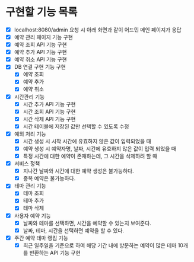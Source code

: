 # 구현할 기능 목록

- [x] localhost:8080/admin 요청 시 아래 화면과 같이 어드민 메인 페이지가 응답
- [x] 예약 관리 페이지 기능 구현
- [x] 예약 조회 API 기능 구현
- [x] 예약 추가 API 기능 구현
- [x] 예약 취소 API 기능 구현
- [x] DB 연결 구현 기능 구현
  - [x] 예약 조회
  - [x] 예약 추가
  - [x] 예약 취소
- [x] 시간관리 기능
  - [x] 시간 추가 API 기능 구현
  - [x] 시간 조회 API 기능 구현
  - [x] 시간 삭제 API 기능 구현
  - [x] 시간 테이블에 저장된 값만 선택할 수 있도록 수정
- [x] 예외 처리 기능
  - [x] 시간 생성 시 시작 시간에 유효하지 않은 값이 입력되었을 때
  - [x] 예약 생성 시 예약자명, 날짜, 시간에 유효하지 않은 값이 입력 되었을 때
  - [x] 특정 시간에 대한 예약이 존재하는데, 그 시간을 삭제하려 할 때
- [x] 서비스 정책
  - [x] 지나간 날짜와 시간에 대한 예약 생성은 불가능하다.
  - [x] 중복 예약은 불가능하다.
- [x] 테마 관리 기능
  - [x] 테마 조회
  - [x] 테마 추가
  - [x] 테마 삭제
- [x] 사용자 예약 기능
  - [x] 날짜와 테마를 선택하면, 시간을 예약할 수 있는지 보여준다.
  - [x] 날짜, 테마, 시간을 선택하면 예약을 할 수 있다.
- [x] 주간 예약 테마 랭킴 기능
  - [x] 최근 일주일을 기준으로 하여 해당 기간 내에 방문하는 예약이 많은 테마 10개를 반환하는 API 기능 구현